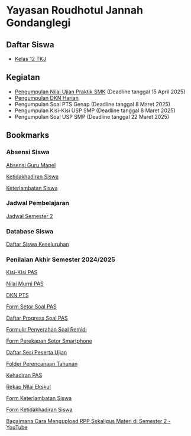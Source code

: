# Yayasan Roudhotul Jannah Gondanglegi

## Daftar Siswa

- [Kelas 12 TKJ](2025/12-TKJ.md)

## Kegiatan

- [Pengumpulan Nilai Ujian Praktik SMK](Kegiatan/Uprak/index.md) (Deadline tanggal 15 April 2025)
- [Pengumpulan DKN Harian]()
- Pengumpulan Soal PTS Genap (Deadline tanggal 8 Maret 2025)
- Pengumpulan Kisi-Kisi USP SMP (Deadline tanggal 8 Maret 2025)
- Pengumpulan Soal USP SMP (Deadline tanggal 22 Maret 2025)

## Bookmarks

### Absensi Siswa

[Absensi Guru Mapel](https://docs.google.com/spreadsheets/d/1nQQL-QAIONzKHXDTs7tdM2xEV9z6Ct2fs0RlAOoumBg/edit?usp=sharing)

[Ketidakhadiran Siswa](https://docs.google.com/spreadsheets/d/1ZrbNdIuEs7zI2xmteBFX4AnGCL2zOmN5nFmkJalCMUY/edit?usp=sharing)

[Keterlambatan Siswa](https://docs.google.com/spreadsheets/d/1umdr7kkcc4p05_wEhUh_28wNxn0IjMkIxcFoXvweu_8/edit?usp=sharing)

### Jadwal Pembelajaran

[Jadwal Semester 2](https://docs.google.com/spreadsheets/d/1Gn45Dpapy4wRVAV_9kIckc192TpOC58AhYJrW_WjQpM/edit?usp=sharing)

### Database Siswa

[Daftar Siswa Keseluruhan](https://docs.google.com/spreadsheets/d/1oEsMSiT-Fa370RE3xhMo3oQuUj1IQVbAE0T2huStZqc/edit?usp=sharing)

### Penilaian Akhir Semester 2024/2025

[Kisi-Kisi PAS](https://docs.google.com/spreadsheets/d/1lhsSIyb48BJe0vw2T9Wd8W_foFycPgiZv7RV07Npnrc/edit?usp=sharing)

[Nilai Murni PAS](https://docs.google.com/spreadsheets/d/17hYLkW6XTzWFqYXr5pAUpWN6Ueb0fn4mAoMeq2wIl1w/edit?usp=sharing)

[DKN PTS](https://docs.google.com/spreadsheets/d/1mXPKNX5JI6lg5gMUmODO80kOhgQ_AhRO4rDWmKdX7xA/edit?usp=sharing)

[Form Setor Soal PAS](https://forms.gle/BVqWUj3UzApoWJRt6)

[Daftar Progress Soal PAS](https://docs.google.com/spreadsheets/d/1zw1xjP7LI7JD5zcCHT4gCFxcOdwI2OiCoGCbuH-1JOQ/edit?usp=sharing)

[Formulir Penyerahan Soal Remidi](https://forms.gle/vTaBAY3c1Yz5Ew9w8)

[Form Perekapan Setor Smartphone](https://forms.gle/nRYFJNfSt55D1uwG8)

[Daftar Sesi Peserta Ujian](https://docs.google.com/spreadsheets/d/1inwoVRbcd8suVtkG9HljB1FbUiMNYT81Un0tRANYxac/edit?usp=sharing)

[Folder Perencanaan Tahunan](https://drive.google.com/drive/folders/1cRrwMWqla2aLMcaYN1HVBXCWNyyx_2q7?usp=sharing)

[Kehadiran PAS](https://docs.google.com/spreadsheets/d/1eKUZnjfl3FNCJB944XQ0D0R5Z2CKVwd4ykCW0JIT7wI/edit?usp=sharing)

[Rekap Nilai Ekskul](https://docs.google.com/spreadsheets/d/1esJshWkYn1BvOPv8NSp0SXSVgOcQ8FKJG9kgY4wJATU/edit?usp=sharing)

[Form Keterlambatan Siswa](https://docs.google.com/forms/d/e/1FAIpQLSeGs3wYQYYH1PcEJJAO7g06p3_kmW-pLEGzxXyBHyF4sXph4w/viewform?usp=dialog)

[Form Ketidakhadiran Siswa](https://docs.google.com/forms/d/e/1FAIpQLScNo68SQaMHvkuCsVhjKpZiTJHxTt4k1JMpLodi1AFA_AgkEg/viewform?usp=dialog)

[Bagaimana Cara Mengupload RPP Sekaligus Materi di Semester 2 - YouTube](https://youtu.be/hnNxpB8pw2o)